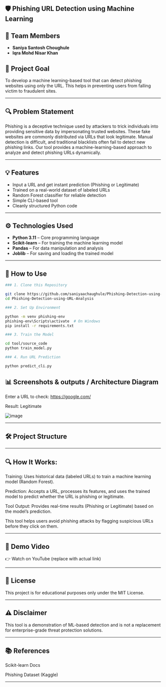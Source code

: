 ## 🛡️ Phishing URL Detection using Machine Learning

## 👥 Team Members
- **Saniya Santosh Choughule**
- **Iqra Mohd Nisar Khan**

## 🧠 Project Goal
To develop a machine learning-based tool that can detect phishing websites using only the URL. This helps in preventing users from falling victim to fraudulent sites.

---

## 🔍 Problem Statement

Phishing is a deceptive technique used by attackers to trick individuals into providing sensitive data by impersonating trusted websites. These fake websites are commonly distributed via URLs that look legitimate. Manual detection is difficult, and traditional blacklists often fail to detect new phishing links. Our tool provides a machine-learning-based approach to analyze and detect phishing URLs dynamically.

---

## 💡 Features

- Input a URL and get instant prediction (Phishing or Legitimate)
- Trained on a real-world dataset of labeled URLs
- Random Forest classifier for reliable detection
- Simple CLI-based tool
- Cleanly structured Python code

---

## ⚙️ Technologies Used

- **Python 3.11** – Core programming language
- **Scikit-learn** – For training the machine learning model
- **Pandas** – For data manipulation and analysis
- **Joblib** – For saving and loading the trained model

---
## 🧪 How to Use
```bash
### 1. Clone this Repository

git clone https://github.com/saniyaachaughule/Phishing-Detection-using-URL-Analysis
cd Phishing-Detection-using-URL-Analysis

### 2. Set Up Environment

python -m venv phishing-env
phishing-env\Scripts\activate  # On Windows
pip install -r requirements.txt

### 3. Train the Model

cd tool/source_code
python train_model.py

### 4. Run URL Prediction

python predict_cli.py
```

## 📊 Screenshots & outputs / Architecture Diagram

Enter a URL to check: https://google.com/

Result: Legitimate

![image](https://github.com/user-attachments/assets/8bb42e88-126b-46b5-9b94-a8d376c5bbc1)

---
## 🛠️ Project Structure



---

## 🔍 How It Works:

Training: Uses historical data (labeled URLs) to train a machine learning model (Random Forest).

Prediction: Accepts a URL, processes its features, and uses the trained model to predict whether the URL is phishing or legitimate.

Tool Output: Provides real-time results (Phishing or Legitimate) based on the model’s prediction.

This tool helps users avoid phishing attacks by flagging suspicious URLs before they click on them.

---

## 🎥 Demo Video
👉 Watch on YouTube (replace with actual link)

---

## 📄 License
This project is for educational purposes only under the MIT License.

---

## ⚠️ Disclaimer
This tool is a demonstration of ML-based detection and is not a replacement for enterprise-grade threat protection solutions.

---

## 📚 References
Scikit-learn Docs

Phishing Dataset (Kaggle)

---

